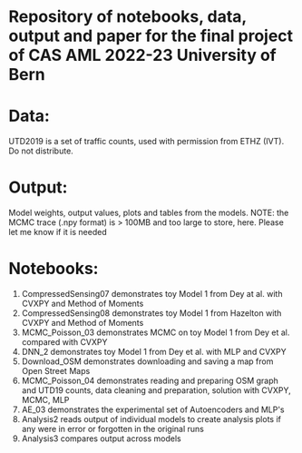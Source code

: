 # Repository of notebooks, data, output and paper for the final project of CAS AML 2022-23 University of Bern

# Data:
  UTD2019 is a set of traffic counts, used with permission from ETHZ (IVT). Do not distribute.
# Output:
  Model weights, output values, plots and tables from the models.
  NOTE: the MCMC trace (.npy format) is > 100MB and too large to store, here. Please let me know if it is needed
# Notebooks:
  1. CompressedSensing07 demonstrates toy Model 1 from Dey at al. with CVXPY and Method of Moments
  2. CompressedSensing08 demonstrates toy Model 1 from Hazelton with CVXPY and Method of Moments
  3. MCMC_Poisson_03 demonstrates MCMC on toy Model 1 from Dey et al. compared with CVXPY
  4. DNN_2 demonstrates toy Model 1 from Dey et al. with MLP and CVXPY
  5. Download_OSM demonstrates downloading and saving a map from Open Street Maps
  6. MCMC_Poisson_04 demonstrates reading and preparing OSM graph and UTD19 counts,
    data cleaning and preparation,
    solution with CVXPY, MCMC, MLP
  7. AE_03 demonstrates the experimental set of Autoencoders and MLP's
  8. Analysis2 reads output of individual models to create analysis plots if any were in error or forgotten in the original runs
  9. Analysis3 compares output across models
